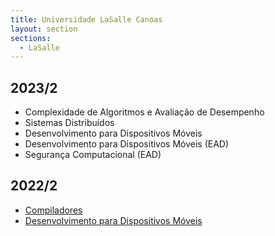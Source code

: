 ```yaml
---
title: Universidade LaSalle Canoas
layout: section
sections:
  - LaSalle
---
```


## 2023/2

* Complexidade de Algoritmos e Avaliação de Desempenho
* Sistemas Distribuídos
* Desenvolvimento para Dispositivos Móveis
* Desenvolvimento para Dispositivos Móveis (EAD)
* Segurança Computacional (EAD)

## 2022/2

* [Compiladores](2022-02-compiladores)
* [Desenvolvimento para Dispositivos Móveis](2022-02-mobile)
